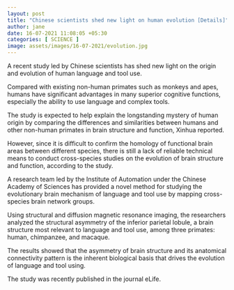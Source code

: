 ```yaml
---
layout: post
title: "Chinese scientists shed new light on human evolution [Details]"
author: jane 
date: 16-07-2021 11:08:05 +05:30 
categories: [ SCIENCE ] 
image: assets/images/16-07-2021/evolution.jpg
---
```

A recent study led by Chinese scientists has shed new light on the origin and evolution of human language and tool use.

Compared with existing non-human primates such as monkeys and apes, humans have significant advantages in many superior cognitive functions, especially the ability to use language and complex tools.

The study is expected to help explain the longstanding mystery of human origin by comparing the differences and similarities between humans and other non-human primates in brain structure and function, Xinhua reported.

However, since it is difficult to confirm the homology of functional brain areas between different species, there is still a lack of reliable technical means to conduct cross-species studies on the evolution of brain structure and function, according to the study.

A research team led by the Institute of Automation under the Chinese Academy of Sciences has provided a novel method for studying the evolutionary brain mechanism of language and tool use by mapping cross-species brain network groups.

Using structural and diffusion magnetic resonance imaging, the researchers analyzed the structural asymmetry of the inferior parietal lobule, a brain structure most relevant to language and tool use, among three primates: human, chimpanzee, and macaque.

The results showed that the asymmetry of brain structure and its anatomical connectivity pattern is the inherent biological basis that drives the evolution of language and tool using.

The study was recently published in the journal eLife.